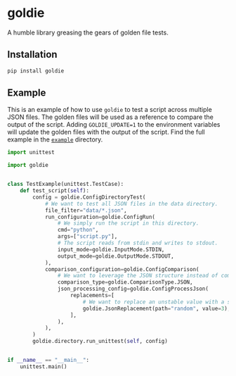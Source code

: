 # goldie

A humble library greasing the gears of golden file tests.

## Installation

```bash
pip install goldie
```

## Example

This is an example of how to use `goldie` to test a script across multiple JSON files. The golden files will be used as a reference to compare the output of the script. Adding `GOLDIE_UPDATE=1` to the environment variables will update the golden files with the output of the script. Find the full example in the [`example`](example) directory.

```python
import unittest

import goldie


class TestExample(unittest.TestCase):
    def test_script(self):
        config = goldie.ConfigDirectoryTest(
            # We want to test all JSON files in the data directory.
            file_filter="data/*.json",
            run_configuration=goldie.ConfigRun(
                # We simply run the script in this directory.
                cmd="python",
                args=["script.py"],
                # The script reads from stdin and writes to stdout.
                input_mode=goldie.InputMode.STDIN,
                output_mode=goldie.OutputMode.STDOUT,
            ),
            comparison_configuration=goldie.ConfigComparison(
                # We want to leverage the JSON structure instead of comparing raw strings.
                comparison_type=goldie.ComparisonType.JSON,
                json_processing_config=goldie.ConfigProcessJson(
                    replacements=[
                        # We want to replace an unstable value with a stable one.
                        goldie.JsonReplacement(path="random", value=3),
                    ],
                ),
            ),
        )
        goldie.directory.run_unittest(self, config)


if __name__ == "__main__":
    unittest.main()
```

